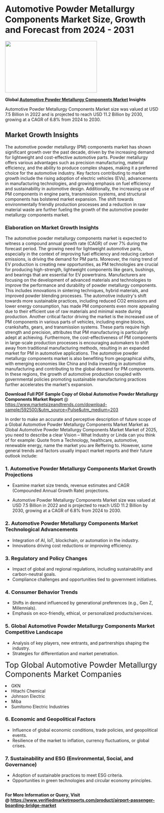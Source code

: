 <H1>Automotive Powder Metallurgy Components Market Size, Growth and Forecast from 2024 - 2031</H1><img class="aligncenter size-medium wp-image-584254" src="https://thirdeyenews.in/wp-content/uploads/2024/09/Global-Market-Research-300x168.jpeg" alt="" width="300" height="168" /><p><strong>Global&nbsp;<a href="https://www.marketsizeandtrends.com/download-sample/592500/&amp;utm_source=Pulse&amp;utm_medium=203">Automotive Powder Metallurgy Components Market</a> Insights</strong></p><p>Automotive Powder Metallurgy Components Market size was valued at USD 7.5 Billion in 2022 and is projected to reach USD 11.2 Billion by 2030, growing at a CAGR of 6.8% from 2024 to 2030.</p><p><h2>Market Growth Insights</h2> The automotive powder metallurgy (PM) components market has shown significant growth over the past decade, driven by the increasing demand for lightweight and cost-effective automotive parts. Powder metallurgy offers various advantages such as precision manufacturing, material efficiency, and the ability to produce complex shapes, making it a preferred choice for the automotive industry. Key factors contributing to market growth include the rising adoption of electric vehicles (EVs), advancements in manufacturing technologies, and growing emphasis on fuel efficiency and sustainability in automotive design. Additionally, the increasing use of PM components in engine parts, transmission systems, and structural components has bolstered market expansion. The shift towards environmentally friendly production processes and a reduction in raw material waste are further fueling the growth of the automotive powder metallurgy components market. <h3>Elaboration on Market Growth Insights</h3> The automotive powder metallurgy components market is expected to witness a compound annual growth rate (CAGR) of over 7% during the forecast period. The growing need for lightweight automotive parts, especially in the context of improving fuel efficiency and reducing carbon emissions, is driving the demand for PM parts. Moreover, the rising trend of EV production is creating new opportunities, as PM technologies are crucial for producing high-strength, lightweight components like gears, bushings, and bearings that are essential for EV powertrains. Manufacturers are focusing on the development of advanced materials and technologies to improve the performance and durability of powder metallurgy components. This includes innovations in sintering techniques, hybrid materials, and improved powder blending processes. The automotive industry's shift towards more sustainable practices, including reduced CO2 emissions and lower energy consumption, has made PM components even more appealing due to their efficient use of raw materials and minimal waste during production. Another critical factor driving the market is the increased use of PM components in various parts of vehicles, including engine blocks, crankshafts, gears, and transmission systems. These parts require high strength and precision, attributes that PM manufacturing is particularly adept at achieving. Furthermore, the cost-effectiveness of PM components in large-scale production processes is encouraging automakers to shift away from traditional manufacturing methods, resulting in an expanded market for PM in automotive applications. The automotive powder metallurgy components market is also benefiting from geographical shifts, with emerging economies like China and India investing in automotive manufacturing and contributing to the global demand for PM components. In these regions, the growth of automotive production coupled with governmental policies promoting sustainable manufacturing practices further accelerates the market's expansion. </p><p><span class=""><strong>Download Full PDF Sample Copy of Global Automotive Powder Metallurgy Components Market Report</strong> @ <a href="https://www.marketsizeandtrends.com/download-sample/592500/&amp;utm_source=Pulse&amp;utm_medium=203" target="_blank">https://www.marketsizeandtrends.com/download-sample/592500/&amp;utm_source=Pulse&amp;utm_medium=203</a></span></p><p>In order to make an accurate and perceptive description of future scope of a Global&nbsp;Automotive Powder Metallurgy Components Market Market as Global&nbsp;Automotive Powder Metallurgy Components Market Market of 2025, you need to describe a clear Vision &ndash; What Industry or Linda can you think of for example: Quote from a Technology, healthcare, automotive, renewable energy, name the market you are Reffering to. However, some general trends and factors usually impact market reports and their future outlook include:</p><h3>1.&nbsp;<strong>Automotive Powder Metallurgy Components Market Growth Projections</strong></h3><ul><li>Examine market size trends, revenue estimates and CAGR (Compounded Annual Growth Rate) projections.</li><li><p>Automotive Powder Metallurgy Components Market size was valued at USD 7.5 Billion in 2022 and is projected to reach USD 11.2 Billion by 2030, growing at a CAGR of 6.8% from 2024 to 2030.</p></li></ul><h3>2.&nbsp;<strong>Automotive Powder Metallurgy Components Market Technological Advancements</strong></h3><ul><li>Integration of AI, IoT, blockchain, or automation in the industry.</li><li>Innovations driving cost reductions or improving efficiency.</li></ul><h3>3.&nbsp;<strong>Regulatory and Policy Changes</strong></h3><ul><li>Impact of global and regional regulations, including sustainability and carbon-neutral goals.</li><li>Compliance challenges and opportunities tied to government initiatives.</li></ul><h3>4.&nbsp;<strong>Consumer Behavior Trends</strong></h3><ul><li>Shifts in demand influenced by generational preferences (e.g., Gen Z, Millennials).</li><li>Emphasis on eco-friendly, ethical, or personalized products/services.</li></ul><h3>5.&nbsp;<strong>Global Automotive Powder Metallurgy Components Market Competitive Landscape</strong></h3><ul><li>Analysis of key players, new entrants, and partnerships shaping the industry.</li><li>Strategies for differentiation and market penetration.</li></ul><p data-pm-slice="1 1 []"><span style="color: inherit; font-family: inherit; font-size: 25px;">Top Global Automotive Powder Metallurgy Components Market Companies</span></p><div class="" data-test-id=""><p><li>GKN</li><li> Hitachi Chemical</li><li> Johnson Electric</li><li> Miba</li><li> Sumitomo Electric Industries</li></p></div><h3>6.&nbsp;<strong>Economic and Geopolitical Factors</strong></h3><ul><li>Influence of global economic conditions, trade policies, and geopolitical events.</li><li>Resilience of the market to inflation, currency fluctuations, or global crises.</li></ul><h3>7.&nbsp;<strong>Sustainability and ESG (Environmental, Social, and Governance)</strong></h3><ul><li>Adoption of sustainable practices to meet ESG criteria.</li><li>Opportunities in green technologies and circular economy principles.</li></ul><h2><strong style="font-size: 14px;">For More Information or Query, Visit @&nbsp;</strong><a style="background-color: #ffffff; font-size: 14px;" href="https://www.marketsizeandtrends.com/report/automotive-powder-metallurgy-components-market/" target="_blank">https://www.verifiedmarketreports.com/product/airport-passenger-boarding-bridge-market</a></h2>
